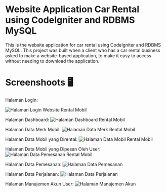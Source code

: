 # Website Application Car Rental using CodeIgniter and RDBMS MySQL
This is the website application for car rental using CodeIgniter and RDBMS MySQL. This project was built when a client who has a car rental business asked to make a website-based application, to make it easy to access without needing to download the application.

# Screenshoots 🖥️

Halaman Login:

![Halaman Login Website Rental Mobil](https://user-images.githubusercontent.com/71967665/123343345-c9e73a80-d57b-11eb-96e5-a8b2aabd8617.JPG)

Halaman Dashboard:
![Halaman Dashboard Rental Mobil](https://user-images.githubusercontent.com/71967665/123343496-129ef380-d57c-11eb-906a-4b04c3d81580.JPG)

Halaman Data Merk Mobil:
![Halaman Data Merk Rental Mobil](https://user-images.githubusercontent.com/71967665/123343700-745f5d80-d57c-11eb-8e45-e61901f7ba09.JPG)

Halaman Data Mobil yang Dirental:
![Halaman Data Mobil Rental Mobil](https://user-images.githubusercontent.com/71967665/123343774-a4a6fc00-d57c-11eb-8f7f-a1f0f54671a1.JPG)

Halaman Data Mobil yang Dipesan Oleh User:
![Halaman Data Pemesanan Rental Mobil](https://user-images.githubusercontent.com/71967665/123343811-b5f00880-d57c-11eb-9165-d53bac2f36cd.JPG)

Halaman Data Pemesanan:
![Halaman Data Pemesanan](https://user-images.githubusercontent.com/71967665/123343834-c43e2480-d57c-11eb-8e3a-36742ca627f6.JPG)

Halaman Data Perjalanan:
![Halaman Data Perjalanan](https://user-images.githubusercontent.com/71967665/123343860-d6b85e00-d57c-11eb-916d-54010746d578.JPG)

Halaman Manajemen Akun User:
![Halaman Manajemen Akun](https://user-images.githubusercontent.com/71967665/123343880-e5067a00-d57c-11eb-8b93-f892e47858bd.JPG)
